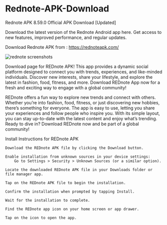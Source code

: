 # Rednote-APK-Download
Rednote APK 8.59.0 Official APK Download [Updated]


Download the latest version of the Rednote Android app here. Get access to new features, improved performance, and regular updates.


Download Rednote APK from : https://rednoteapk.com/

![rednote screenshots](https://github.com/user-attachments/assets/3568c6a8-38ee-4fb2-9561-d4ec56ffe535)

Download page for REDnote APK! This app provides a dynamic social platform designed to connect you with trends, experiences, and like-minded individuals. Discover new interests, share your lifestyle, and explore the latest in fashion, food, fitness, and more. Download REDnote App now for a fresh and exciting way to engage with a global community!


REDnote offers a fun way to explore new trends and connect with others. Whether you’re into fashion, food, fitness, or just discovering new hobbies, there’s something for everyone. The app is easy to use, letting you share your experiences and follow people who inspire you. With its simple layout, you can stay up-to-date with the latest content and enjoy what’s trending. Ready to dive in? Download REDnote now and be part of a global community!


Install Instructions for REDnote APK



    Download the REDnote APK file by clicking the Download button.

    Enable installation from unknown sources in your device settings: 
        Go to Settings > Security > Unknown Sources (or a similar option).

    Locate the downloaded REDnote APK file in your Downloads folder or file manager app.

    Tap on the REDnote APK file to begin the installation.

    Confirm the installation when prompted by tapping Install.

    Wait for the installation to complete.

    Find the REDnote app icon on your home screen or app drawer.

    Tap on the icon to open the app.


